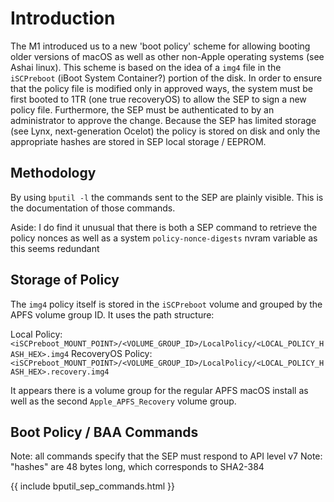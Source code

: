# Introduction

The M1 introduced us to a new 'boot policy' scheme for allowing booting older versions of macOS as well as other
non-Apple operating systems (see Ashai linux).  This scheme is based on the idea of a `img4` file in the `iSCPreboot`
(iBoot System Container?) portion of the disk.  In order to ensure that the policy file is modified only in approved
ways, the system must be first booted to 1TR (one true recoveryOS) to allow the SEP to sign a new policy file.
Furthermore, the SEP must be authenticated to by an administrator to approve the change.  Because the SEP has
limited storage (see Lynx, next-generation Ocelot) the policy is stored on disk and only the appropriate hashes are
stored in SEP local storage / EEPROM.

## Methodology

By using `bputil -l` the commands sent to the SEP are plainly visible.  This is the documentation of those commands.

Aside:
I do find it unusual that there is both a SEP command to retrieve the policy nonces as well as a system
`policy-nonce-digests` nvram variable as this seems
redundant

## Storage of Policy

The `img4` policy itself is stored in the `iSCPreboot` volume and grouped by the APFS volume group ID.  It uses
the path structure:

Local Policy:      `<iSCPreboot_MOUNT_POINT>/<VOLUME_GROUP_ID>/LocalPolicy/<LOCAL_POLICY_HASH_HEX>.img4`
RecoveryOS Policy: `<iSCPreboot_MOUNT_POINT>/<VOLUME_GROUP_ID>/LocalPolicy/<LOCAL_POLICY_HASH_HEX>.recovery.img4`

It appears there is a volume group for the regular APFS macOS install as well as the second `Apple_APFS_Recovery`
volume group.

## Boot Policy / BAA Commands

Note: all commands specify that the SEP must respond to API level v7
Note: "hashes" are 48 bytes long, which corresponds to SHA2-384

{{ include bputil_sep_commands.html }}